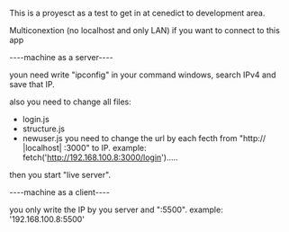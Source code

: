 This is a proyesct as a test to get in at cenedict to development area.


Multiconextion (no localhost and only LAN)
if you want to connect to this app

----machine as a server----

youn need write "ipconfig" in your command windows, search IPv4 and save that IP.

also you need to change all files:
- login.js
- structure.js
- newuser.js
you need to change the url by each fecth from "http:// |localhost| :3000" to IP.
example:
fetch('http://192.168.100.8:3000/login').....

then you start "live server".


----machine as a client----

you only write the IP by you server and ":5500".
example:
'192.168.100.8:5500'
